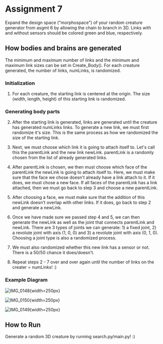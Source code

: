 # Assignment 7

Expand the design space ("morphospace") of your random creature generator from asgmt 6 by allowing the chain to branch in 3D. Links with and without sensors should be colored green and blue, respectively.

## How bodies and brains are generated

The minimum and maximum number of links and the minimum and maximum link sizes can be set in Create_Body(). For each creature generated, the number of links, numLinks, is randomized.

### Initialization
1. For each creature, the starting link is centered at the origin. The size (width, length, height) of this starting link is randomized. 

### Generating body parts
2. After the starting link is generated, links are generated until the creature has generated numLinks links. To generate a new link, we must first randomize it's size. This is the same process as how we randomized the size of the starting link. 

3. Next, we must choose which link it is going to attach itself to. Let's call this the parentLink and the new link newLink. parentLink is a randomly chosen from the list of already generated links.

4. After parentLink is chosen, we then must choose which face of the parentLink the newLink is going to attach itself to. Here, we must make sure that the face we chose doesn't already have a link attach to it. If it does, we must chose a new face. If all faces of the parentLink has a link attached, then we must go back to step 3 and choose a new parentLink.

5. After choosing a face, we must make sure that the addition of this newLink doesn't overlap with other links. If it does, go back to step 2 and generate a newLink.

6. Once we have made sure we passed step 4 and 5, we can then generate the newLink as well as the joint that connects parentLink and newLink. There are 3 types of joints we can generate: 1) a fixed joint, 2) a revolute joint with axis (1, 0, 0) and 3) a revolute joint with axis (0, 1, 0). Choosing a joint type is also a randomized process.

7. We must also randomized whether this new link has a sensor or not. There is a 50/50 chance it does/doesn't.

8. Repeat steps 2 - 7 over and over again until the number of links on the creater = numLinks! :)

### Example Diagram

![IMG_0148](https://user-images.githubusercontent.com/63747047/219509066-d8fbee92-a0d3-4b9c-b00f-926d0ee4f0d1.jpg){width=250px}

![IMG_0150](https://user-images.githubusercontent.com/63747047/219509087-d4236a4d-dd08-4118-8f4a-88a49244c392.jpg){width=250px}

![IMG_0149](https://user-images.githubusercontent.com/63747047/219509078-d81ea2d1-2113-458a-ba86-50fb10734209.jpg){width=250px}

## How to Run

Generate a random 3D creature by running search.py/main.py! :)

